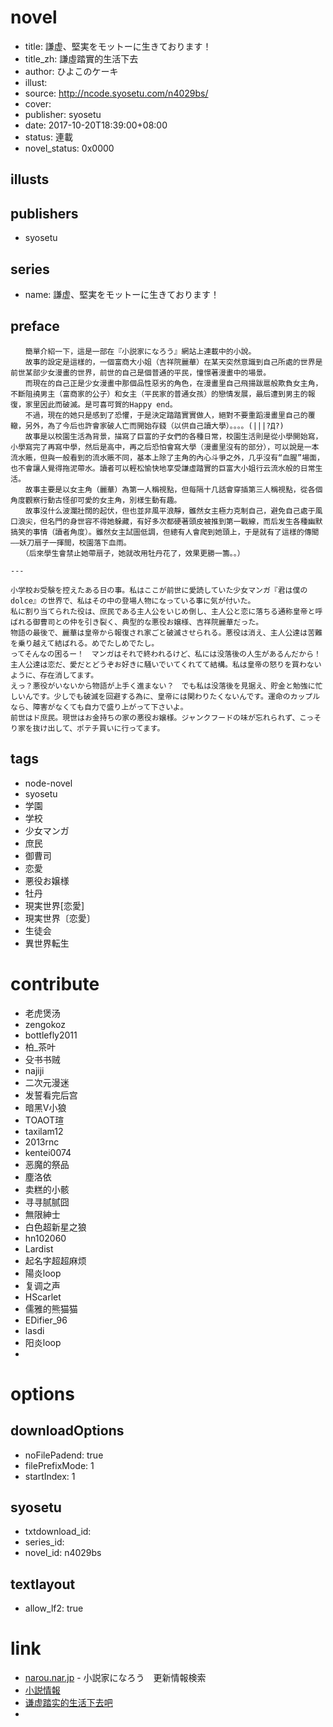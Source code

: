 # novel

- title: 謙虚、堅実をモットーに生きております！
- title_zh: 謙虛踏實的生活下去
- author: ひよこのケーキ
- illust:
- source: http://ncode.syosetu.com/n4029bs/
- cover:
- publisher: syosetu
- date: 2017-10-20T18:39:00+08:00
- status: 連載
- novel_status: 0x0000

## illusts


## publishers

- syosetu

## series

- name: 謙虚、堅実をモットーに生きております！

## preface


```
　　簡單介紹一下，這是一部在『小説家になろう』網站上連載中的小說。
　　故事的設定是這樣的，一個富商大小姐（吉祥院麗華）在某天突然意識到自己所處的世界是前世某部少女漫畫的世界，前世的自己是個普通的平民，憧憬著漫畫中的場景。
　　而現在的自己正是少女漫畫中那個品性惡劣的角色，在漫畫里自己飛揚跋扈般欺負女主角，不斷阻撓男主（富商家的公子）和女主（平民家的普通女孩）的戀情发展，最后遭到男主的報復，家里因此而破滅。是可喜可賀的Happy end。
　　不過，現在的她只是感到了恐懼，于是決定踏踏實實做人，絕對不要重蹈漫畫里自己的覆轍，另外，為了今后也許會家破人亡而開始存錢（以供自己讀大學）。。。。(|||?Д?)
　　故事是以校園生活為背景，描寫了巨富的子女們的各種日常，校園生活則是從小學開始寫，小學寫完了再寫中學，然后是高中，再之后恐怕會寫大學（漫畫里沒有的部分），可以說是一本流水賬，但與一般看到的流水賬不同，基本上除了主角的內心斗爭之外，几乎沒有“血腥”場面，也不會讓人覺得拖泥帶水。讀者可以輕松愉快地享受謙虛踏實的巨富大小姐行云流水般的日常生活。
　　故事主要是以女主角（麗華）為第一人稱視點，但每隔十几話會穿插第三人稱視點，從各個角度觀察行動古怪卻可愛的女主角，別樣生動有趣。
　　故事沒什么波瀾壯闊的起伏，但也並非風平浪靜，雖然女主極力克制自己，避免自己處于風口浪尖，但名門的身世容不得她躲藏，有好多次都硬著頭皮被推到第一戰線，而后发生各種幽默搞笑的事情（讀者角度）。雖然女主試圖低調，但總有人會爬到她頭上，于是就有了這樣的傳聞——妖刀扇子一揮間，校園落下血雨。
　　（后來學生會禁止她帶扇子，她就改用牡丹花了，效果更勝一籌。。）

---

小学校お受験を控えたある日の事。私はここが前世に愛読していた少女マンガ『君は僕のdolce』の世界で、私はその中の登場人物になっている事に気が付いた。
私に割り当てられた役は、庶民である主人公をいじめ倒し、主人公と恋に落ちる通称皇帝と呼ばれる御曹司との仲を引き裂く、典型的な悪役お嬢様、吉祥院麗華だった。
物語の最後で、麗華は皇帝から報復され家ごと破滅させられる。悪役は消え、主人公達は苦難を乗り越えて結ばれる。めでたしめでたし。
ってそんなの困るー！　マンガはそれで終われるけど、私には没落後の人生があるんだから！
主人公達は恋だ、愛だとどうぞお好きに騒いでいてくれてて結構。私は皇帝の怒りを買わないように、存在消してます。
えっ？悪役がいないから物語が上手く進まない？　でも私は没落後を見据え、貯金と勉強に忙しいんです。少しでも破滅を回避する為に、皇帝には関わりたくないんです。運命のカップルなら、障害がなくても自力で盛り上がって下さいよ。
前世はド庶民。現世はお金持ちの家の悪役お嬢様。ジャンクフードの味が忘れられず、こっそり家を抜け出して、ポテチ買いに行ってます。
```

## tags

- node-novel
- syosetu
- 学園
- 学校
- 少女マンガ
- 庶民
- 御曹司
- 恋愛
- 悪役お嬢様
- 牡丹
- 現実世界[恋愛]
- 現実世界〔恋愛〕
- 生徒会
- 異世界転生

# contribute

- 老虎煲汤
- zengokoz
- bottlefly2011
- 柏_茶叶
- 殳书书贼
- najiji
- 二次元漫迷
- 发誓看完后宫
- 暗黑V小狼
- TOAOT瑄
- taxilam12
- 2013rnc
- kentei0074
- 恶魔的祭品
- 塵洛依
- 卖糕的小骸
- 寻寻腻腻囧
- 無限紳士
- 白色超新星之狼
- hn102060
- Lardist
- 起名字超超麻烦
- 陽炎loop
- 复调之声
- HScarlet
- 儒雅的熊猫猫
- EDifier_96
- lasdi
- 阳炎loop
- 

# options

## downloadOptions

- noFilePadend: true
- filePrefixMode: 1
- startIndex: 1

## syosetu

- txtdownload_id:
- series_id:
- novel_id: n4029bs

## textlayout

- allow_lf2: true

# link

- [narou.nar.jp](https://narou.nar.jp/search.php?text=n4029bs&novel=all&genre=all&new_genre=all&length=0&down=0&up=100) - 小説家になろう　更新情報検索
- [小説情報](https://ncode.syosetu.com/novelview/infotop/ncode/n4029bs/)
- [谦虚踏实的生活下去吧](https://tieba.baidu.com/f?kw=%E8%B0%A6%E8%99%9A%E8%B8%8F%E5%AE%9E%E7%9A%84%E7%94%9F%E6%B4%BB%E4%B8%8B%E5%8E%BB&ie=utf-8 "谦虚踏实的生活下去")
- 

